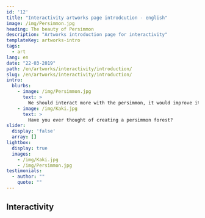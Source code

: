 ```yaml
---
id: '12'
title: "Interactivity artworks page introdcution - english"
image: /img/Persimmon.jpg
heading: The beauty of Persimmon
description: "Artworks introduction page for interactivity"
templateKey: artworks-intro
tags:
  - art
lang: en
date: "22-03-2019"
path: /en/artworks/interactivity/introduction/
slug: /en/artworks/interactivity/introduction/
intro:
  blurbs:
    - image: /img/Persimmon.jpg
      text: >
        We should interact more with the persimmon, it would improve its health!
    - image: /img/Kaki.jpg
      text: >
        Have you ever thought of creating a persimmon forest?
slider:
  display: 'false'
  array: []
lightbox:
  display: true
  images:
    - /img/Kaki.jpg
    - /img/Persimmon.jpg
testimonials:
  - author: ""
    quote: ""
---
```


## Interactivity
